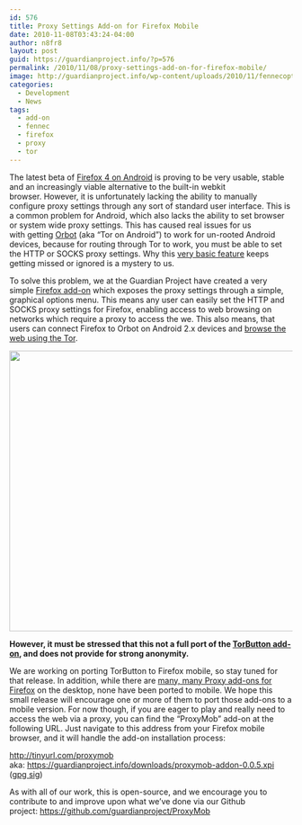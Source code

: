 ```yaml
---
id: 576
title: Proxy Settings Add-on for Firefox Mobile
date: 2010-11-08T03:43:24-04:00
author: n8fr8
layout: post
guid: https://guardianproject.info/?p=576
permalink: /2010/11/08/proxy-settings-add-on-for-firefox-mobile/
image: http://guardianproject.info/wp-content/uploads/2010/11/fennecoptions.png
categories:
  - Development
  - News
tags:
  - add-on
  - fennec
  - firefox
  - proxy
  - tor
---
```

The latest beta of [Firefox 4 on Android](http://www.mozilla.com/en-US/mobile/) is proving to be very usable, stable and an increasingly viable alternative to the built-in webkit browser. However, it is unfortunately lacking the ability to manually configure proxy settings through any sort of standard user interface. This is a common problem for Android, which also lacks the ability to set browser or system wide proxy settings. This has caused real issues for us with getting [Orbot](https://guardianproject.info/apps/orbot) (aka “Tor on Android”) to work for un-rooted Android devices, because for routing through Tor to work, you must be able to set the HTTP or SOCKS proxy settings. Why this [very basic feature](http://code.google.com/p/android/issues/detail?id=1273) keeps getting missed or ignored is a mystery to us.

To solve this problem, we at the Guardian Project have created a very simple [Firefox add-on](https://addons.mozilla.org/en-US/firefox/?browse=featured) which exposes the proxy settings through a simple, graphical options menu. This means any user can easily set the HTTP and SOCKS proxy settings for Firefox, enabling access to web browsing on networks which require a proxy to access the we. This also means, that users can connect Firefox to Orbot on Android 2.x devices and [browse the web using the Tor](https://torproject.org).

[<img class="size-full wp-image-579 alignnone" title="fennecoptions" src="https://guardianproject.info/wp-content/uploads/2010/11/fennecoptions.png" alt="" width="792" height="499" srcset="https://guardianproject.info/wp-content/uploads/2010/11/fennecoptions.png 792w, https://guardianproject.info/wp-content/uploads/2010/11/fennecoptions-300x189.png 300w" sizes="(max-width: 792px) 100vw, 792px" />](https://guardianproject.info/wp-content/uploads/2010/11/fennecoptions.png)

**However, it must be stressed that this not a full port of the [TorButton add-on](http://www.torproject.org/torbutton/index.html.en), and does not provide for strong anonymity.**

We are working on porting TorButton to Firefox mobile, so stay tuned for that release. In addition, while there are [many, many Proxy add-ons for Firefox](https://addons.mozilla.org/en-US/firefox/search/?q=proxy&cat=all&lver=any&pid=1&sort=&pp=20&lup=&advanced=) on the desktop, none have been ported to mobile. We hope this small release will encourage one or more of them to port those add-ons to a mobile version. For now though, if you are eager to play and really need to access the web via a proxy, you can find the “ProxyMob” add-on at the following URL. Just navigate to this address from your Firefox mobile browser, and it will handle the add-on installation process:

<http://tinyurl.com/proxymob>  
aka: <https://guardianproject.info/downloads/proxymob-addon-0.0.5.xpi> ([gpg sig](https://guardianproject.info/downloads/proxymob-addon-0.0.5.xpi.asc))

As with all of our work, this is open-source, and we encourage you to contribute to and improve upon what we’ve done via our Github project: <https://github.com/guardianproject/ProxyMob>